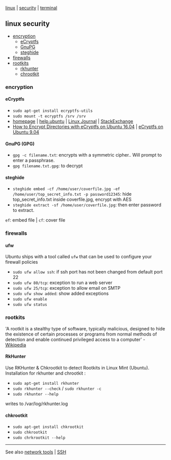 [linux](index.md) | [security](../security/index.md) | [terminal](terminal.md)

## linux security

- [encryption](#encryption)
  - [eCryptfs](#ecryptfs)
  - [GnuPG](#gnupg)
  - [steghide](#steghide)
- [firewalls](#firewalls)
- [rootkits](#rootkits)
  - [rkhunter](#rkhunter)
  - [chrootkit](#chrootkit)

### encryption

#### eCryptfs
- `sudo apt-get install ecryptfs-utils`
- `sudo mount -t ecryptfs /srv /srv`
- [homepage](http://ecryptfs.org/) | [help.ubuntu](https://help.ubuntu.com/lts/serverguide/ecryptfs.html) | [Linux Journal](https://www.linuxjournal.com/article/9400) | [StackExchange](https://stackexchange.com/filters/33360/ecryptfs)
- [How to Encrypt Directories with eCryptfs on Ubuntu 16.04](https://www.howtoforge.com/tutorial/how-to-encrypt-directories-with-ecryptfs-on-ubuntu-16-04/) | [eCryptfs on Ubuntu 9.04](http://bodhizazen.net/Tutorials/Ecryptfs/)

#### GnuPG (GPG)
- `gpg -c filename.txt`: encrypts with a symmetric cipher.. Will prompt to enter a passphrase.
- `gpg filename.txt.gpg`: to decrypt

#### steghide
- `steghide embed -cf /home/user/coverfile.jpg -ef /home/user/top_secret_info.txt -p password12345`: hide top_secret_info.txt inside coverfile.jpg, encrypt with AES
- `steghide extract -sf /home/user/coverfile.jpg`: then enter password to extract.

`ef`: embed file | `cf`: cover file

### firewalls

#### ufw
Ubuntu ships with a tool called `ufw` that can be used to configure your firewall policies
- `sudo ufw allow ssh`: if ssh port has not been changed from default port 22
- `sudo ufw 80/tcp`: exception to run a web server
- `sudo ufw 25/tcp`: exception to allow email on SMTP
- `sudo ufw show added`: show added exceptions
- `sudo ufw enable`
- `sudo ufw status`

### rootkits
'A rootkit is a stealthy type of software, typically malicious, designed to hide the existence of certain processes or programs from normal methods of detection and enable continued privileged access to a computer' -  [Wikipedia](http://en.wikipedia.org/wiki/Rootkit)

#### RkHunter
Use RKHunter & Chkrootkit to detect Rootkits in Linux Mint (Ubuntu).
Installation for rkhunter and chrootkit :

- `sudo apt-get install rkhunter`
- `sudo rkhunter --check` / `sudo rkhunter -c`
- `sudo rkhunter --help`

writes to /var/log/rkhunter.log

#### chkrootkit
- `sudo apt-get install chkrootkit`
- `sudo chkrootkit`
- `sudo chrkrootkit --help`

---

See also [network tools](network.md) | [SSH](network.md#ssh---secure-shell)
